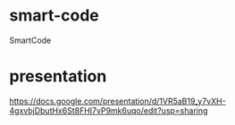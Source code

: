 # smart-code
SmartCode
# presentation
https://docs.google.com/presentation/d/1VR5aB19_y7vXH-4gxvbjDbutHx6St8FHI7vP9mk6uqo/edit?usp=sharing
